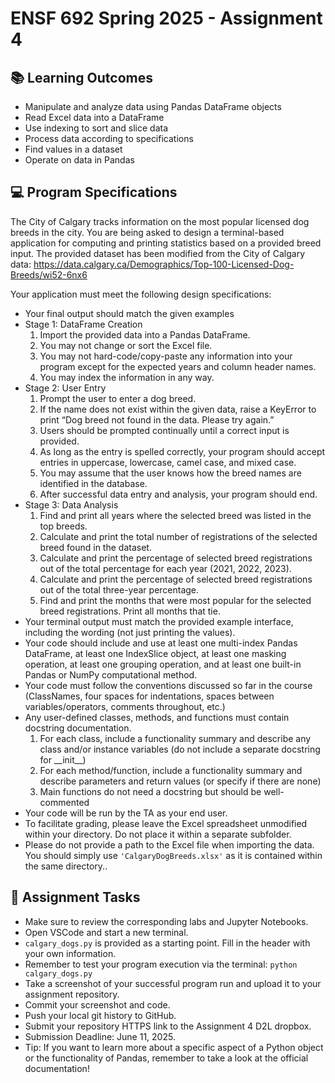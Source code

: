 # ENSF 692 Spring 2025 - Assignment 4

## 📚 Learning Outcomes
* Manipulate and analyze data using Pandas DataFrame objects
* Read Excel data into a DataFrame
* Use indexing to sort and slice data
* Process data according to specifications
* Find values in a dataset
* Operate on data in Pandas

## 💻 Program Specifications
The City of Calgary tracks information on the most popular licensed dog breeds in the city.
You are being asked to design a terminal-based application for computing and printing statistics based on a provided breed input.
The provided dataset has been modified from the City of Calgary data:
https://data.calgary.ca/Demographics/Top-100-Licensed-Dog-Breeds/wi52-6nx6

Your application must meet the following design specifications:
* Your final output should match the given examples 
* Stage 1: DataFrame Creation
  1. Import the provided data into a Pandas DataFrame. 
  2. You may not change or sort the Excel file.
  3. You may not hard-code/copy-paste any information into your program except for the expected years and column header names.
  4. You may index the information in any way.
* Stage 2: User Entry
  1. Prompt the user to enter a dog breed.
  2. If the name does not exist within the given data, raise a KeyError to print “Dog breed not found in the data. Please try again.” 
  3. Users should be prompted continually until a correct input is provided.
  4. As long as the entry is spelled correctly, your program should accept entries in uppercase, lowercase, camel case, and mixed case.
  5. You may assume that the user knows how the breed names are identified in the database.
  6. After successful data entry and analysis, your program should end.
* Stage 3: Data Analysis
  1. Find and print all years where the selected breed was listed in the top breeds.
  2. Calculate and print the total number of registrations of the selected breed found in the dataset.
  3. Calculate and print the percentage of selected breed registrations out of the total percentage for each year (2021, 2022, 2023).
  4. Calculate and print the percentage of selected breed registrations out of the total three-year percentage.
  5. Find and print the months that were most popular for the selected breed registrations. Print all months that tie.
* Your terminal output must match the provided example interface, including the wording (not just printing the values).
* Your code should include and use at least one multi-index Pandas DataFrame, at least one IndexSlice object, at least one masking operation, at least one grouping operation, and at least one built-in Pandas or NumPy computational method.
* Your code must follow the conventions discussed so far in the course (ClassNames, four spaces for indentations, spaces between variables/operators, comments throughout, etc.)
* Any user-defined classes, methods, and functions must contain docstring documentation.
    1. For each class, include a functionality summary and describe any class and/or instance variables (do not include a separate docstring for \_\_init\_\_)
    2. For each method/function, include a functionality summary and describe parameters and return values (or specify if there are none)
    3. Main functions do not need a docstring but should be well-commented 
* Your code will be run by the TA as your end user.
* To facilitate grading, please leave the Excel spreadsheet unmodified within your directory. Do not place it within a separate subfolder.
* Please do not provide a path to the Excel file when importing the data. You should simply use `'CalgaryDogBreeds.xlsx'` as it is contained within the same directory..

## 📝 Assignment Tasks
* Make sure to review the corresponding labs and Jupyter Notebooks.
* Open VSCode and start a new terminal. 
* `calgary_dogs.py` is provided as a starting point. Fill in the header with your own information.
* Remember to test your program execution via the terminal: `python calgary_dogs.py`
* Take a screenshot of your successful program run and upload it to your assignment repository.
* Commit your screenshot and code.
* Push your local git history to GitHub.
* Submit your repository HTTPS link to the Assignment 4 D2L dropbox.
* Submission Deadline: June 11, 2025.
* Tip: If you want to learn more about a specific aspect of a Python object or the functionality of Pandas, remember to take a look at the official documentation!
